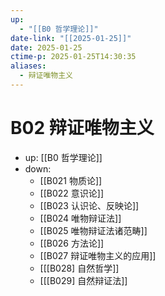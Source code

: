 ```yaml
---
up:
  - "[[B0 哲学理论]]"
date-link: "[[2025-01-25]]"
date: 2025-01-25
ctime-p: 2025-01-25T14:30:35
aliases:
  - 辩证唯物主义
---
```


# B02 辩证唯物主义

- up: [[B0 哲学理论]]
- down:	
	- [[B021 物质论]]
	- [[B022 意识论]]
	- [[B023 认识论、反映论]]
	- [[B024 唯物辩证法]]
	- [[B025 唯物辩证法诸范畴]]
	- [[B026 方法论]]
	- [[B027 辩证唯物主义的应用]]
	- [[[B028] 自然哲学]]
	- [[[B029] 自然辩证法]]
	
